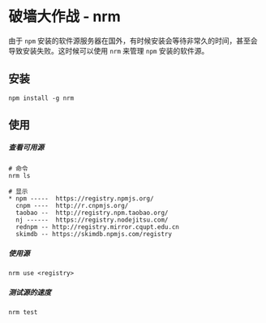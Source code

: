 # 破墙大作战 - nrm
由于 `npm` 安装的软件源服务器在国外，有时候安装会等待非常久的时间，甚至会导致安装失败。这时候可以使用 `nrm` 来管理 `npm` 安装的软件源。

## 安装
```
npm install -g nrm
```

## 使用
##### 查看可用源
```
# 命令
nrm ls	

# 显示
* npm -----  https://registry.npmjs.org/
  cnpm ----  http://r.cnpmjs.org/
  taobao --  http://registry.npm.taobao.org/
  nj ------  https://registry.nodejitsu.com/
  rednpm -- http://registry.mirror.cqupt.edu.cn
  skimdb -- https://skimdb.npmjs.com/registry
```

##### 使用源
```
nrm use <registry>
```

##### 测试源的速度
```
nrm test
```

